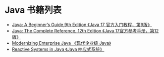 # Java 书籍列表

- [Java: A Beginner’s Guide,9th Edition 《Java 17 官方入门教程，第9版》](/java/java_a_beginners_guide)
- [Java: The Complete Reference, 12th Edition 《Java 17官方参考手册，第12版》](/java/java_the_complete_reference)
- [Modernizing Enterprise Java 《现代企业级 Java》](/java/modernizing_enterprise_java)
- [Reactive Systems in Java 《Java 响应式系统》](/java/reactive_systems_in_java)
